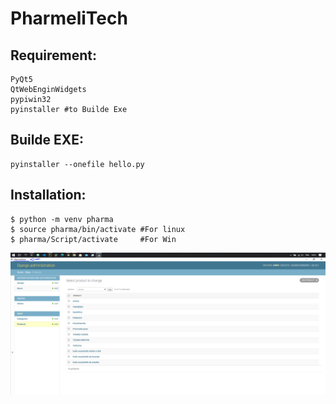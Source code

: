 # PharmeliTech
## Requirement:

    PyQt5
    QtWebEnginWidgets
    pypiwin32
    pyinstaller #to Builde Exe
    
## Builde EXE:

    pyinstaller --onefile hello.py
    
    
## Installation:

    $ python -m venv pharma
    $ source pharma/bin/activate #For linux
    $ pharma/Script/activate     #For Win
    
    
![](https://github.com/xnderLAN/PharmeliTech/raw/main/ddd.PNG)
